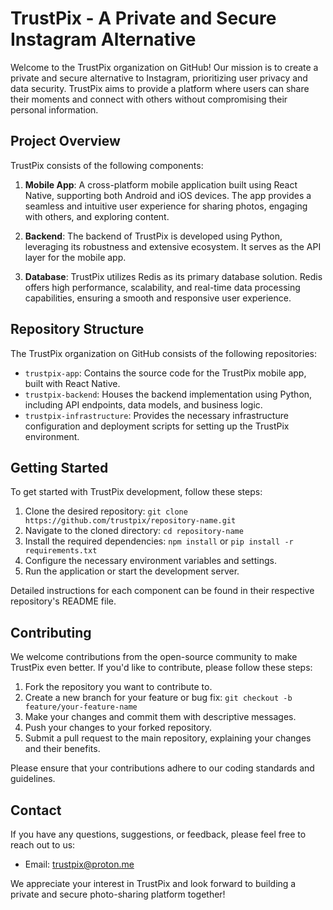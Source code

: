 # TrustPix - A Private and Secure Instagram Alternative

Welcome to the TrustPix organization on GitHub! Our mission is to create a private and secure alternative to Instagram, prioritizing user privacy and data security. TrustPix aims to provide a platform where users can share their moments and connect with others without compromising their personal information.

## Project Overview

TrustPix consists of the following components:

1. **Mobile App**: A cross-platform mobile application built using React Native, supporting both Android and iOS devices. The app provides a seamless and intuitive user experience for sharing photos, engaging with others, and exploring content.

2. **Backend**: The backend of TrustPix is developed using Python, leveraging its robustness and extensive ecosystem. It serves as the API layer for the mobile app.

3. **Database**: TrustPix utilizes Redis as its primary database solution. Redis offers high performance, scalability, and real-time data processing capabilities, ensuring a smooth and responsive user experience.

## Repository Structure

The TrustPix organization on GitHub consists of the following repositories:

- `trustpix-app`: Contains the source code for the TrustPix mobile app, built with React Native.
- `trustpix-backend`: Houses the backend implementation using Python, including API endpoints, data models, and business logic.
- `trustpix-infrastructure`: Provides the necessary infrastructure configuration and deployment scripts for setting up the TrustPix environment.

## Getting Started

To get started with TrustPix development, follow these steps:

1. Clone the desired repository: `git clone https://github.com/trustpix/repository-name.git`
2. Navigate to the cloned directory: `cd repository-name`
3. Install the required dependencies: `npm install` or `pip install -r requirements.txt`
4. Configure the necessary environment variables and settings.
5. Run the application or start the development server.

Detailed instructions for each component can be found in their respective repository's README file.

## Contributing

We welcome contributions from the open-source community to make TrustPix even better. If you'd like to contribute, please follow these steps:

1. Fork the repository you want to contribute to.
2. Create a new branch for your feature or bug fix: `git checkout -b feature/your-feature-name`
3. Make your changes and commit them with descriptive messages.
4. Push your changes to your forked repository.
5. Submit a pull request to the main repository, explaining your changes and their benefits.

Please ensure that your contributions adhere to our coding standards and guidelines.

## Contact

If you have any questions, suggestions, or feedback, please feel free to reach out to us:

- Email: trustpix@proton.me

We appreciate your interest in TrustPix and look forward to building a private and secure photo-sharing platform together!

